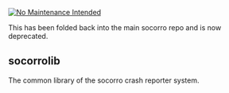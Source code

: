 [![No Maintenance Intended](http://unmaintained.tech/badge.svg)](http://unmaintained.tech/)

This has been folded back into the main socorro repo and is now deprecated.

socorrolib
-----------

The common library of the socorro crash reporter system.